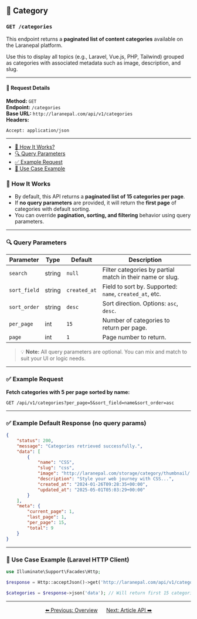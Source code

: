 <a name="category-api"></a>

## 📂 Category

### `GET /categories`

This endpoint returns a **paginated list of content categories** available on the Laranepal platform.

Use this to display all topics (e.g., Laravel, Vue.js, PHP, Tailwind) grouped as categories with associated metadata such as image, description, and slug.

---

#### 🧾 Request Details

**Method:** `GET`  
**Endpoint:** `/categories`  
**Base URL:** `http://laranepal.com/api/v1/categories`  
**Headers:**

```http
Accept: application/json
```

---

- [🧠 How It Works?](#how-it-works)
- [🔍 Query Parameters](#query-parameters)
- [✅ Example Request](#example-request)
- [🔗 Use Case Example](#use-case-example)

<a name="how-it-works"></a>

### 🧠 How It Works

- By default, this API returns a **paginated list of 15 categories per page**.
- If **no query parameters** are provided, it will return the **first page** of categories with default sorting.
- You can override **pagination, sorting, and filtering** behavior using query parameters.

---

<a name="query-parameters"></a>

### 🔍 Query Parameters

| Parameter    | Type   | Default      | Description                                               |
| ------------ | ------ | ------------ | --------------------------------------------------------- |
| `search`     | string | `null`       | Filter categories by partial match in their name or slug. |
| `sort_field` | string | `created_at` | Field to sort by. Supported: `name`, `created_at`, etc.   |
| `sort_order` | string | `desc`       | Sort direction. Options: `asc`, `desc`.                   |
| `per_page`   | int    | `15`         | Number of categories to return per page.                  |
| `page`       | int    | `1`          | Page number to return.                                    |

> 💡 **Note:** All query parameters are optional. You can mix and match to suit your UI or logic needs.

---

<a name="example-request"></a>

### ✅ Example Request

**Fetch categories with 5 per page sorted by name:**

```http
GET /api/v1/categories?per_page=5&sort_field=name&sort_order=asc
```

---

### ✅ Example Default Response (no query params)

```json
{
    "status": 200,
    "message": "Categories retrieved successfully.",
    "data": [
        {
            "name": "CSS",
            "slug": "css",
            "image": "http://laranepal.com/storage/category/thumbnail/...",
            "description": "Style your web journey with CSS...",
            "created_at": "2024-01-26T09:28:35+00:00",
            "updated_at": "2025-05-01T05:03:29+00:00"
        }
    ],
    "meta": {
        "current_page": 1,
        "last_page": 1,
        "per_page": 15,
        "total": 9
    }
}
```

---

<a name="use-case-example"></a>

### 🔗 Use Case Example (Laravel HTTP Client)

```php
use Illuminate\Support\Facades\Http;

$response = Http::acceptJson()->get('http://laranepal.com/api/v1/categories');

$categories = $response->json('data'); // Will return first 15 categories by default
```

---
<p align="center">
  <a href="overview">⬅️ Previous: Overview</a> &nbsp;&nbsp;&nbsp;&nbsp;
  <a href="./Laranepal_Article_API.md">Next: Article API ➡️</a>
</p>
